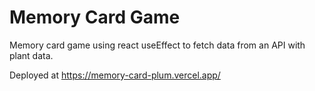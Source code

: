 # Memory Card Game

Memory card game using react useEffect to fetch data from an API with plant data.

Deployed at https://memory-card-plum.vercel.app/